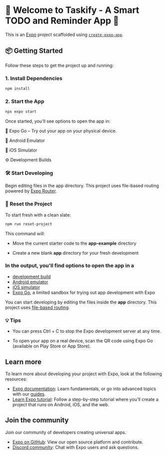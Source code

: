 # 📱 Welcome to Taskify - A Smart TODO and Reminder App 👋

This is an [Expo](https://expo.dev) project scaffolded using [`create-expo-app`](https://www.npmjs.com/package/create-expo-app).

## 📦 Getting Started

Follow these steps to get the project up and running:

### 1. Install Dependencies

```bash
npm install
```

### 2. Start the App

```bash
npx expo start
```

Once started, you'll see options to open the app in:

📱 Expo Go – Try out your app on your physical device.

📱 Android Emulator

🍏 iOS Simulator

⚙️ Development Builds

### 🛠 Start Developing
Begin editing files in the app directory. This project uses file-based routing powered by [Expo Router](https://docs.expo.dev/router/introduction/).


### 🧹 Reset the Project
To start fresh with a clean slate:
```bash
npm run reset-project
```

This command will:

- Move the current starter code to the **app-example** directory

- Create a new blank **app** directory for your fresh development


### In the output, you'll find options to open the app in a

- [development build](https://docs.expo.dev/develop/development-builds/introduction/)
- [Android emulator](https://docs.expo.dev/workflow/android-studio-emulator/)
- [iOS simulator](https://docs.expo.dev/workflow/ios-simulator/)
- [Expo Go](https://expo.dev/go), a limited sandbox for trying out app development with Expo

You can start developing by editing the files inside the **app** directory. This project uses [file-based routing](https://docs.expo.dev/router/introduction).


### 💡 Tips
- You can press Ctrl + C to stop the Expo development server at any time.

- To open your app on a real device, scan the QR code using Expo Go (available on Play Store or App Store).

## Learn more

To learn more about developing your project with Expo, look at the following resources:

- [Expo documentation](https://docs.expo.dev/): Learn fundamentals, or go into advanced topics with our [guides](https://docs.expo.dev/guides).
- [Learn Expo tutorial](https://docs.expo.dev/tutorial/introduction/): Follow a step-by-step tutorial where you'll create a project that runs on Android, iOS, and the web.

## Join the community

Join our community of developers creating universal apps.

- [Expo on GitHub](https://github.com/expo/expo): View our open source platform and contribute.
- [Discord community](https://chat.expo.dev): Chat with Expo users and ask questions.
